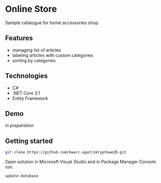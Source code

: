 # Online Store

Sample catalogue for home accessories shop.

## Features

- managing list of articles
- labeling articles with custom categories
- sorting by categories

## Technologies

- C#
- .NET Core 3.1
- Entity Framework

## Demo

<i>in preparation</i>

## Getting started

```sh
git clone https://github.com/kwarc-agat/skryptowe20.git
```
Open solution in Microsoft Visual Studio and in Package Manager Console run:

```sh
update-database
```